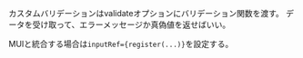 カスタムバリデーションはvalidateオプションにバリデーション関数を渡す。
データを受け取って、エラーメッセージか真偽値を返せばいい。

MUIと統合する場合は`inputRef={register(...)}`を設定する。
